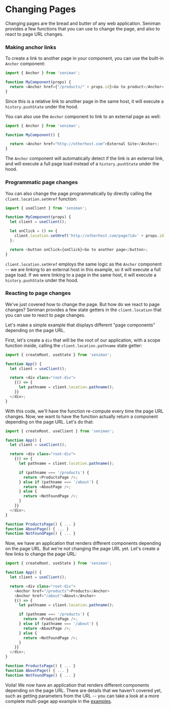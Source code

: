 # Changing Pages

Changing pages are the bread and butter of any web application. Seniman provides a few functions that you can use to change the page, and also to react to page URL changes.


### Making anchor links

To create a link to another page in your component, you can use the built-in `Anchor` component:

```js
import { Anchor } from 'seniman';

function MyComponent(props) {
  return <Anchor href={"/products/" + props.id}>Go to product</Anchor>;
}
```

Since this is a relative link to another page in the same host, it will execute a `history.pushState` under the hood.

You can also use the `Anchor` component to link to an external page as well:

```js
import { Anchor } from 'seniman';

function MyComponent() {

  return <Anchor href="http://otherhost.com">External Site</Anchor>;
}
```

The `Anchor` component will automatically detect if the link is an external link, and will execute a full page load instead of a `history.pushState` under the hood.

### Programmatic page changes

You can also change the page programmatically by directly calling the `client.location.setHref` function:

```js
import { useClient } from 'seniman';

function MyComponent(props) {
  let client = useClient();

  let onClick = () => {
    client.location.setHref('http://otherhost.com/page?id=' + props.id);
  };

  return <button onClick={onClick}>Go to another page</button>;
}
```

`client.location.setHref` employs the same logic as the `Anchor` component -- we are linking to an external host in this example, so it will execute a full page load. If we were linking to a page in the same host, it will execute a `history.pushState` under the hood.


### Reacting to page changes

We've just covered how to change the page. But how do we react to page changes? Seniman provides a few state getters in the `client.location` that you can use to react to page changes. 

Let's make a simple example that displays different "page components" depending on the page URL.

First, let's create a `div` that will be the root of our application, with a scope function inside, calling the `client.location.pathname` state getter:

```js
import { createRoot, useState } from 'seniman';

function App() {
  let client = useClient();

  return <div class="root-div">
    {() => {
      let pathname = client.location.pathname();      
    }}
  </div>;
}
```

With this code, we'll have the function re-compute every time the page URL changes. Now, we want to have the function actually
return a component depending on the page URL. Let's do that:

```js
import { createRoot, useClient } from 'seniman';

function App() {
  let client = useClient();

  return <div class="root-div">
    {() => {
      let pathname = client.location.pathname();

      if (pathname === '/products') {
        return <ProductsPage />;
      } else if (pathname === '/about') {
        return <AboutPage />;
      } else {
        return <NotFoundPage />;
      }
    }}
  </div>;
}

function ProductsPage() { ... }
function AboutPage() { ... }
function NotFoundPage() { ... }
```

Now, we have an application that renders different components depending on the page URL. But we're not changing the page URL yet. Let's create a few links to change the page URL:

```js
import { createRoot, useState } from 'seniman';

function App() {
  let client = useClient();

  return <div class="root-div">
    <Anchor href="/products">Products</Anchor>
    <Anchor href="/about">About</Anchor>
    {() => {
      let pathname = client.location.pathname();

      if (pathname === '/products') {
        return <ProductsPage />;
      } else if (pathname === '/about') {
        return <AboutPage />;
      } else {
        return <NotFoundPage />;
      }
    }}
  </div>;
}

function ProductsPage() { ... }
function AboutPage() { ... }
function NotFoundPage() { ... }
```

Voila! We now have an application that renders different components depending on the page URL. There are details that we haven't covered yet, such as getting parameters from the URL -- you can take a look at a more complete multi-page app example in the [examples](https://github.com/senimanjs/seniman/tree/main/examples/simple-multi-page).